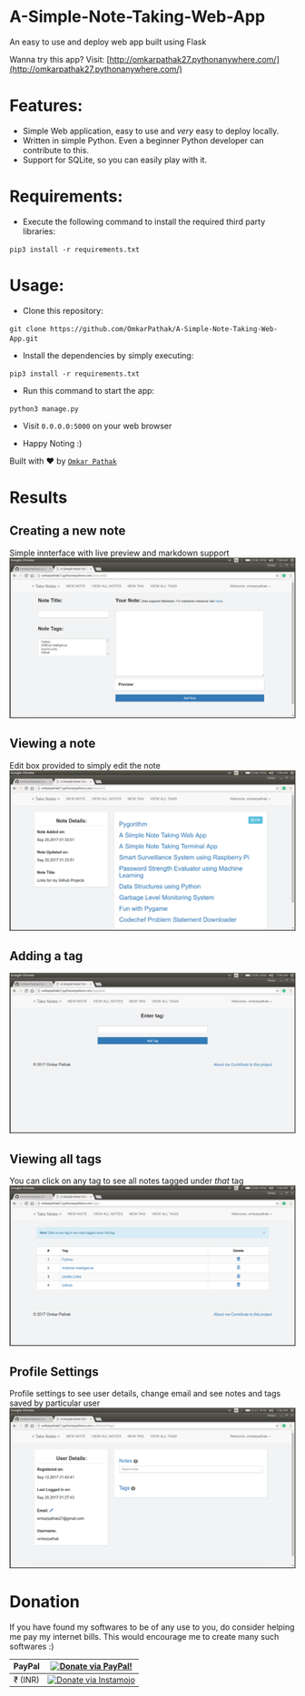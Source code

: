 # A-Simple-Note-Taking-Web-App
An easy to use and deploy web app built using Flask

Wanna try this app? Visit: [http://omkarpathak27.pythonanywhere.com/](http://omkarpathak27.pythonanywhere.com/)

# Features:

* Simple Web application, easy to use and *very* easy to deploy locally.
* Written in simple Python. Even a beginner Python developer can contribute to this.
* Support for SQLite, so you can easily play with it.

# Requirements:

* Execute the following command to install the required third party libraries:<br />

`pip3 install -r requirements.txt`

# Usage:
* Clone this repository:

`git clone https://github.com/OmkarPathak/A-Simple-Note-Taking-Web-App.git`

* Install the dependencies by simply executing:

`pip3 install -r requirements.txt`

* Run this command to start the app:

`python3 manage.py`

* Visit `0.0.0.0:5000` on your web browser

* Happy Noting :)

Built with ♥ by [`Omkar Pathak`](http://www.omkarpathak.in/)

# Results

## Creating a new note
Simple innterface with live preview and markdown support
![Creating a new Note](results/NewNote.png)

## Viewing a note
Edit box provided to simply edit the note
![Viewing a note](results/ViewNote.png)

## Adding a tag
![Adding a tag](results/NewTag.png)

## Viewing all tags
You can click on any tag to see all notes tagged under *that* tag
![Viewing all tags](results/ViewTag.png)

## Profile Settings
Profile settings to see user details, change email and see notes and tags saved by particular user
![Profile Settings](results/ProfileSettings.png)

# Donation

If you have found my softwares to be of any use to you, do consider helping me pay my internet bills. This would encourage me to create many such softwares :)

| PayPal | <a href="https://paypal.me/omkarpathak27" target="_blank"><img src="https://www.paypalobjects.com/webstatic/mktg/logo/AM_mc_vs_dc_ae.jpg" alt="Donate via PayPal!" title="Donate via PayPal!" /></a> |
|:-------------------------------------------:|:-------------------------------------------------------------:|
| ₹ (INR)  | <a href="https://www.instamojo.com/@omkarpathak/" target="_blank"><img src="https://www.soldermall.com/images/pic-online-payment.jpg" alt="Donate via Instamojo" title="Donate via instamojo" /></a> |
